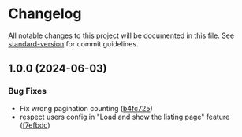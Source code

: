 # Changelog

All notable changes to this project will be documented in this file. See [standard-version](https://github.com/conventional-changelog/standard-version) for commit guidelines.

## 1.0.0 (2024-06-03)


### Bug Fixes

* Fix wrong pagination counting ([b4fc725](https://github.com/antify/e2e-test-utils/commit/b4fc7257b52366cbd119e65a9cbe1fcd1529ba49))
* respect users config in "Load and show the listing page" feature ([f7efbdc](https://github.com/antify/e2e-test-utils/commit/f7efbdc56ae5a9e86bda53b23dacbc6447ed2085))
